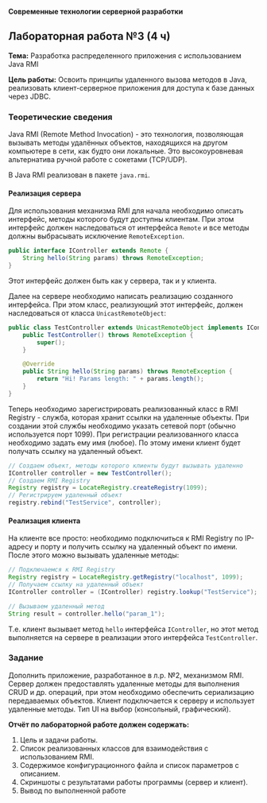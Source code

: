 **Современные технологии серверной разработки**
## Лабораторная работа №3 (4 ч)

**Тема:** Разработка распределенного приложения с использованием Java RMI

**Цель работы:** Освоить принципы удаленного вызова методов в Java, реализовать клиент-серверное приложения для доступа к базе данных через JDBC.

### Теоретические сведения

Java RMI (Remote Method Invocation) - это технология, позволяющая вызывать методы удалённых объектов, находящихся на другом компьютере в сети, как будто они локальные. Это высокоуровневая альтернатива ручной работе с сокетами (TCP/UDP).

В Java RMI реализован в пакете `java.rmi`.

#### Реализация сервера
Для использования механизма RMI для начала необходимо описать интерфейс, методы которого будут доступны клиентам. При этом интерфейс должен наследоваться от интерфейса `Remote` и все методы должны выбрасывать исключение `RemoteException`.

```Java
public interface IController extends Remote {
    String hello(String params) throws RemoteException;
}
```

Этот интерфейс должен быть как у сервера, так и у клиента.

Далее на сервере необходимо написать реализацию созданного интерфейса. При этом класс, реализующий этот интерфейс, должен наследоваться от класса `UnicastRemoteObject`:

```Java
public class TestController extends UnicastRemoteObject implements IController {
    public TestController() throws RemoteException {
        super();
    }

    @Override
    public String hello(String params) throws RemoteException {
        return "Hi! Params length: " + params.length();
    }
}
```

Теперь необходимо зарегистрировать реализованный класс в RMI Registry - служба, которая хранит ссылки на удаленные объекты. При создании этой службы необходимо указать сетевой порт (обычно используется порт 1099). При регистрации реализованного класса необходимо задать ему имя (любое). По этому имени клиент будет получать ссылку на удаленный объект.

```Java
// Создаем объект, методы которого клиенты будут вызывать удаленно
IController controller = new TestController();
// Создаем RMI Registry
Registry registry = LocateRegistry.createRegistry(1099);
// Регистрируем удаленный объект
registry.rebind("TestService", controller);
```

#### Реализация клиента
На клиенте все просто: необходимо подключиться к RMI Registry по IP-адресу и порту и получить ссылку на удаленный объект по имени. После этого можно вызывать удаленные методы:

```Java
// Подключаемся к RMI Registry
Registry registry = LocateRegistry.getRegistry("localhost", 1099);
// Получаем ссылку на удаленный объект
IController controller = (IController) registry.lookup("TestService");

// Вызываем удаленный метод
String result = controller.hello("param_1");
```

Т.е. клиент вызывает метод `hello` интерфейса `IController`, но этот метод выполняется на сервере в реализации этого интерфейса `TestController`.
### Задание

Дополнить приложение, разработанное в л.р. №2, механизмом RMI. Сервер должен предоставлять удаленные методы для выполнения CRUD и др. операций, при этом необходимо обеспечить сериализацию передаваемых объектов. Клиент подключается к серверу и использует удаленные методы. Тип UI на выбор (консольный, графический).

**Отчёт по лабораторной работе должен содержать:**
1. Цель и задачи работы.
2. Список реализованных классов для взаимодействия с использованием RMI.
3. Содержимое конфигурационного файла и список параметров с описанием.
4. Скриншоты с результатами работы программы (сервер и клиент).
5. Вывод по выполненной работе